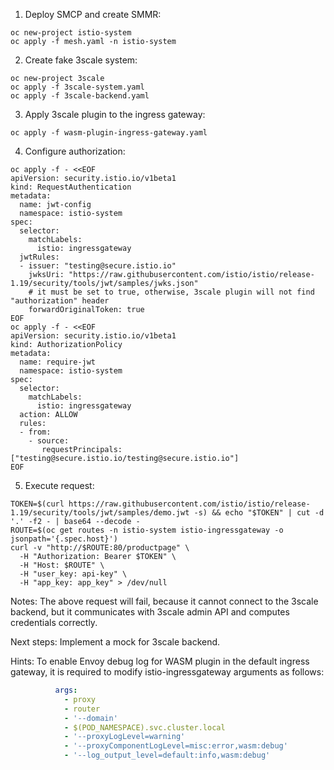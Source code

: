 1. Deploy SMCP and create SMMR:
```shell
oc new-project istio-system
oc apply -f mesh.yaml -n istio-system
```

2. Create fake 3scale system:
```shell
oc new-project 3scale
oc apply -f 3scale-system.yaml
oc apply -f 3scale-backend.yaml
```

3. Apply 3scale plugin to the ingress gateway:
```shell
oc apply -f wasm-plugin-ingress-gateway.yaml
```

4. Configure authorization:
```shell
oc apply -f - <<EOF
apiVersion: security.istio.io/v1beta1
kind: RequestAuthentication
metadata:
  name: jwt-config
  namespace: istio-system
spec:
  selector:
    matchLabels:
      istio: ingressgateway
  jwtRules:
  - issuer: "testing@secure.istio.io"
    jwksUri: "https://raw.githubusercontent.com/istio/istio/release-1.19/security/tools/jwt/samples/jwks.json"
    # it must be set to true, otherwise, 3scale plugin will not find "authorization" header
    forwardOriginalToken: true
EOF
oc apply -f - <<EOF
apiVersion: security.istio.io/v1beta1
kind: AuthorizationPolicy
metadata:
  name: require-jwt
  namespace: istio-system
spec:
  selector:
    matchLabels:
      istio: ingressgateway
  action: ALLOW
  rules:
  - from:
    - source:
       requestPrincipals: ["testing@secure.istio.io/testing@secure.istio.io"]
EOF
```

5. Execute request:
```shell
TOKEN=$(curl https://raw.githubusercontent.com/istio/istio/release-1.19/security/tools/jwt/samples/demo.jwt -s) && echo "$TOKEN" | cut -d '.' -f2 - | base64 --decode -
ROUTE=$(oc get routes -n istio-system istio-ingressgateway -o jsonpath='{.spec.host}')
curl -v "http://$ROUTE:80/productpage" \
  -H "Authorization: Bearer $TOKEN" \
  -H "Host: $ROUTE" \
  -H "user_key: api-key" \
  -H "app_key: app_key" > /dev/null
```

Notes:
The above request will fail, because it cannot connect to the 3scale backend,
but it communicates with 3scale admin API and computes credentials correctly.

Next steps:
Implement a mock for 3scale backend.

Hints:
To enable Envoy debug log for WASM plugin in the default ingress gateway,
it is required to modify istio-ingressgateway arguments as follows:
```yaml
          args:
            - proxy
            - router
            - '--domain'
            - $(POD_NAMESPACE).svc.cluster.local
            - '--proxyLogLevel=warning'
            - '--proxyComponentLogLevel=misc:error,wasm:debug'
            - '--log_output_level=default:info,wasm:debug'
```
